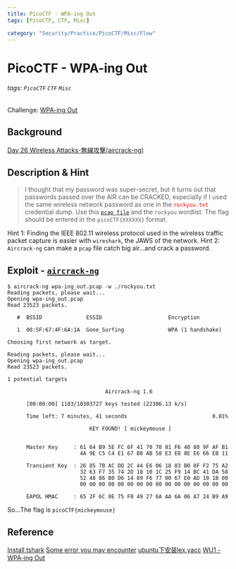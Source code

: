 ```yaml
---
title: PicoCTF - WPA-ing Out
tags: [PicoCTF, CTF, Misc]

category: "Security/Practice/PicoCTF/Misc/Flow"
---
```


# PicoCTF - WPA-ing Out
###### tags: `PicoCTF` `CTF` `Misc`
Challenge: [WPA-ing Out](https://play.picoctf.org/practice/challenge/206?category=4&page=2)

## Background
[Day 26 Wireless Attacks-無線攻擊(aircrack-ng)](https://ithelp.ithome.com.tw/articles/10280033)

## Description & Hint
> I thought that my password was super-secret, but it turns out that passwords passed over the AIR can be CRACKED, especially if I used the same wireless network password as one in the <font color="FF0000">`rockyou.txt`</font> credential dump. Use this [`pcap file`](https://artifacts.picoctf.net/c/8/wpa-ing_out.pcap) and the `rockyou` wordlist. The flag should be entered in the `picoCTF{XXXXXX}` format.

Hint 1: Finding the IEEE 802.11 wireless protocol used in the wireless traffic packet capture is easier with `wireshark`, the JAWS of the network.
Hint 2: `Aircrack-ng` can make a `pcap` file catch big air...and crack a password.

## Exploit - [`aircrack-ng`](https://linuxhint.com/install_aircrack-ng_ubuntu/)
```bash!
$ aircrack-ng wpa-ing_out.pcap -w ./rockyou.txt
Reading packets, please wait...
Opening wpa-ing_out.pcap
Read 23523 packets.

   #  BSSID              ESSID                     Encryption

   1  00:5F:67:4F:6A:1A  Gone_Surfing              WPA (1 handshake)

Choosing first network as target.

Reading packets, please wait...
Opening wpa-ing_out.pcap
Read 23523 packets.

1 potential targets

                               Aircrack-ng 1.6

      [00:00:00] 1183/10303727 keys tested (22306.13 k/s)

      Time left: 7 minutes, 41 seconds                           0.01%

                          KEY FOUND! [ mickeymouse ]


      Master Key     : 61 64 B9 5E FC 6F 41 70 70 81 F6 40 80 9F AF B1
                       4A 9E C5 C4 E1 67 B8 AB 58 E3 E8 8E E6 66 EB 11

      Transient Key  : 26 85 7B AC DD 2C 44 E6 06 18 03 B0 0F F2 75 A2
                       32 63 F7 35 74 2D 18 10 1C 25 F9 14 BC 41 DA 58
                       52 48 86 B0 D6 14 89 F6 77 00 67 E0 AD 10 1B 00
                       00 00 00 00 00 00 00 00 00 00 00 00 00 00 00 00

      EAPOL HMAC     : 65 2F 6C 0E 75 F0 49 27 6A AA 6A 06 A7 24 B9 A9
```
So...The flag is `picoCTF{mickeymouse}`
## Reference
[Install tshark](https://tshark.dev/setup/install/)
[Some error you may encounter](https://www.cnblogs.com/liqinglucky/p/16989773.html)
[ubuntu下安装lex,yacc](https://blog.csdn.net/hitwhylz/article/details/25342271)
[WU1 - WPA-ing Out](https://cscbinus.com/articles/WU1-WPA-ing_Out)